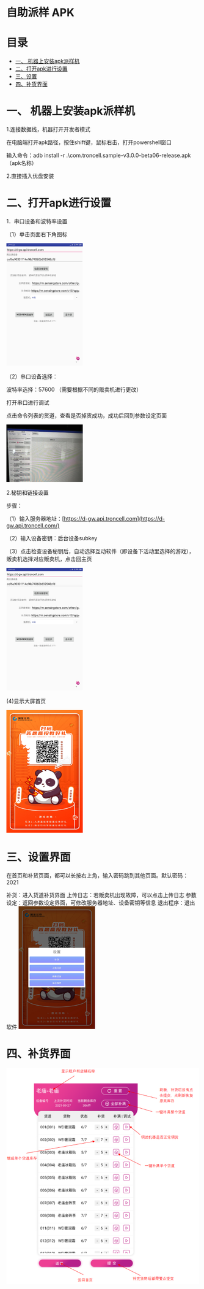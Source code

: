 # 自助派样 APK
# 目录
- [一、 机器上安装apk派样机](#%E4%B8%80-%E6%9C%BA%E5%99%A8%E4%B8%8A%E5%AE%89%E8%A3%85apk%E6%B4%BE%E6%A0%B7%E6%9C%BA)
- [二、打开apk进行设置](#%E4%BA%8C%E6%89%93%E5%BC%80apk%E8%BF%9B%E8%A1%8C%E8%AE%BE%E7%BD%AE)
- [三、设置](#%E4%B8%89%E8%AE%BE%E7%BD%AE)
- [四、补货界面](#%E5%9B%9B%E8%A1%A5%E8%B4%A7%E7%95%8C%E9%9D%A2)
# 一、 机器上安装apk派样机

1.连接数据线，机器打开开发者模式

在电脑端打开apk路径，按住shift键，鼠标右击，打开powershell窗口

输入命令：adb install -r .\com.troncell.sample-v3.0.0-beta06-release.apk（apk名称）

2.直接插入优盘安装
# 二、打开apk进行设置

1．串口设备和波特率设置

（1）单击页面右下角图标

<img style="width:200px" class="right" src="/Docs/Sample/images/Deviceimages/1.png" alt="H5images" />



（2）串口设备选择：

波特率选择：57600 （需要根据不同的贩卖机进行更改）

打开串口进行调试

点击命令列表的货道，查看是否掉货成功，成功后回到参数设定页面

<img style="width:200px" class="right" src="/Docs/Sample/images/Deviceimages/2.png" alt="H5images" />

2.秘钥和链接设置

步骤：

（1）输入服务器地址：[https://d-gw.api.troncell.com](https://d-gw.api.troncell.com/)

（2）输入设备密钥：后台设备subkey

（3）点击检查设备秘钥后，自动选择互动软件（即设备下活动里选择的游戏），贩卖机选择对应贩卖机，点击回主页

<img style="width:200px" class="right" src="/Docs/Sample/images/Deviceimages/3.png" alt="H5images" />

(4)显示大屏首页

<img style="width:200px" class="right" src="/Docs/Sample/images/Deviceimages/6.png" alt="H5images" />

# 三、设置界面
在首页和补货页面，都可以长按右上角，输入密码跳到其他页面。默认密码：2021

补货：进入货道补货界面
上传日志：若贩卖机出现故障，可以点击上传日志
参数设定：返回参数设定界面，可修改服务器地址、设备密钥等信息
退出程序：退出软件
<img style="width:200px" class="right" src="/Docs/Sample/images/Deviceimages/4.png" alt="H5images" />

# 四、补货界面
!["Deviceimages"](/Docs/Sample/images/Deviceimages/5.png)

